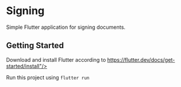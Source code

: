 # Signing

Simple Flutter application for signing documents.

## Getting Started

Download and install Flutter according to <a href="https://flutter.dev/docs/get-started/install">https://flutter.dev/docs/get-started/install"/>

Run this project using `flutter run`

